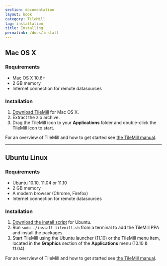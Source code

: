 ```yaml
---
section: documentation
layout: book
category: TileMill
tag: installation
title: Installing
permalink: /docs/install
---
```

## Mac OS X
### Requirements
<ul class='checklist'>
  <li class='check'>Mac OS X 10.6+</li>
  <li class='check'>2 GB memory</li>
  <li class='check'>Internet connection for remote datasources</li>
</ul>

### Installation

1. [Download TileMill]({{site.categories.homepage[0].platforms[0].url}}) for Mac OS X.
2. Extract the zip archive.
3. Drag the TileMill icon to your **Applications** folder and double-click the TileMill icon to start.

For an overview of TileMill and how to get started see [the TileMill manual](http://mapbox.com/tilemill/docs/manual/).

------

## Ubuntu Linux
### Requirements
<ul class='checklist'>
  <li class='check'>Ubuntu 10.10, 11.04 or 11.10</li>
  <li class='check'>2 GB memory</li>
  <li class='check'>A modern browser (Chrome, Firefox)</li>
  <li class='check'>Internet connection for remote datasources</li>
</ul>

### Installation
1. [Download the install script]({{site.categories.homepage[0].platforms[1].url}}) for Ubuntu.
2. Run `sudo ./install-tilemill.sh` from a terminal to add the TileMill PPA and install the packages.
3. Start TileMill using the Ubuntu launcher (11.10) or the TileMill menu item, located in the **Graphics** section of the **Applications** menu (10.10 & 11.04).

For an overview of TileMill and how to get started see [the TileMill manual](http://mapbox.com/tilemill/docs/manual/).

